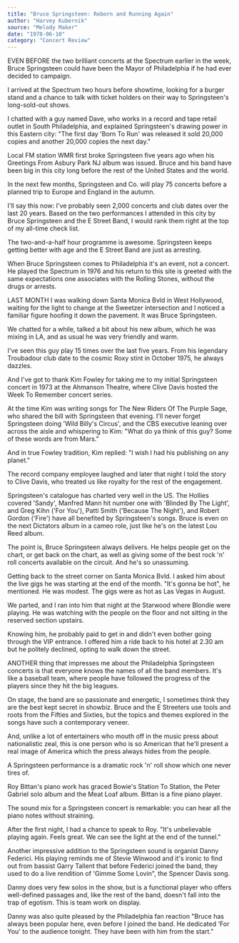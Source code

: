 ```yaml
---
title: "Bruce Springsteen: Reborn and Running Again"
author: "Harvey Kubernik"
source: "Melody Maker"
date: "1978-06-10"
category: "Concert Review"
---
```


EVEN BEFORE the two brilliant concerts at the Spectrum earlier in the week, Bruce Springsteen could have been the Mayor of Philadelphia if he had ever decided to campaign.

I arrived at the Spectrum two hours before showtime, looking for a burger stand and a chance to talk with ticket holders on their way to Springsteen's long-sold-out shows.

I chatted with a guy named Dave, who works in a record and tape retail outlet in South Philadelphia, and explained Springsteen's drawing power in this Eastern city: "The first day 'Born To Run' was released it sold 20,000 copies and another 20,000 copies the next day."

Local FM station WMR first broke Springsteen five years ago when his Greetings From Asbury Park NJ album was issued. Bruce and his band have been big in this city long before the rest of the United States and the world.

In the next few months, Springsteen and Co. will play 75 concerts before a planned trip to Europe and England in the autumn.

I'll say this now: I've probably seen 2,000 concerts and club dates over the last 20 years. Based on the two performances I attended in this city by Bruce Springsteen and the E Street Band, I would rank them right at the top of my all-time check list.

The two-and-a-half hour programme is awesome. Springsteen keeps getting better with age and the E Street Band are just as arresting.

When Bruce Springsteen comes to Philadelphia it's an event, not a concert. He played the Spectrum in 1976 and his return to this site is greeted with the same expectations one associates with the Rolling Stones, without the drugs or arrests.

LAST MONTH I was walking down Santa Monica Bvld in West Hollywood, waiting for the light to change at the Sweetzer intersection and I noticed a familiar figure hoofing it down the pavement. It was Bruce Springsteen.

We chatted for a while, talked a bit about his new album, which he was mixing in LA, and as usual he was very friendly and warm.

I've seen this guy play 15 times over the last five years. From his legendary Troubadour club date to the cosmic Roxy stint in October 1975, he always dazzles.

And I've got to thank Kim Fowley for taking me to my initial Springsteen concert in 1973 at the Ahmanson Theatre, where Clive Davis hosted the Week To Remember concert series.

At the time Kim was writing songs for The New Riders Of The Purple Sage, who shared the bill with Springsteen that evening. I'll never forget Springsteen doing 'Wild Billy's Circus', and the CBS executive leaning over across the aisle and whispering to Kim: "What do ya think of this guy? Some of these words are from Mars."

And in true Fowley tradition, Kim replied: "I wish I had his publishing on any planet."

The record company employee laughed and later that night I told the story to Clive Davis, who treated us like royalty for the rest of the engagement.

Springsteen's catalogue has charted very well in the US. The Hollies covered 'Sandy', Manfred Mann hit number one with 'Blinded By The Light', and Greg Kihn ('For You'), Patti Smith ('Because The Night'), and Robert Gordon ('Fire') have all benefited by Springsteen's songs. Bruce is even on the next Dictators album in a cameo role, just like he's on the latest Lou Reed album.

The point is, Bruce Springsteen always delivers. He helps people get on the chart, or get back on the chart, as well as giving some of the best rock 'n' roll concerts available on the circuit. And he's so unassuming.

Getting back to the street corner on Santa Monica Bvld. I asked him about the live gigs he was starting at the end of the month. "It's gonna be hot", he mentioned. He was modest. The gigs were as hot as Las Vegas in August.

We parted, and I ran into him that night at the Starwood where Blondie were playing. He was watching with the people on the floor and not sitting in the reserved section upstairs.

Knowing him, he probably paid to get in and didn't even bother going through the VIP entrance. I offered him a ride back to his hotel at 2.30 am but he politely declined, opting to walk down the street.

ANOTHER thing that impresses me about the Philadelphia Springsteen concerts is that everyone knows the names of all the band members. It's like a baseball team, where people have followed the progress of the players since they hit the big leagues.

On stage, the band are so passionate and energetic, I sometimes think they are the best kept secret in showbiz. Bruce and the E Streeters use tools and roots from the Fifties and Sixties, but the topics and themes explored in the songs have such a contemporary veneer.

And, unlike a lot of entertainers who mouth off in the music press about nationalistic zeal, this is one person who is so American that he'll present a real image of America which the press always hides from the people.

A Springsteen performance is a dramatic rock 'n' roll show which one never tires of.

Roy Bittan's piano work has graced Bowie's Station To Station, the Peter Gabriel solo album and the Meat Loaf album. Bittan is a fine piano player.

The sound mix for a Springsteen concert is remarkable: you can hear all the piano notes without straining.

After the first night, I had a chance to speak to Roy. "It's unbelievable playing again. Feels great. We can see the light at the end of the tunnel."

Another impressive addition to the Springsteen sound is organist Danny Federici. His playing reminds me of Stevie Winwood and it's ironic to find out from bassist Garry Tallent that before Federici joined the band, they used to do a live rendition of 'Gimme Some Lovin", the Spencer Davis song.

Danny does very few solos in the show, but is a functional player who offers well-defined passages and, like the rest of the band, doesn't fall into the trap of egotism. This is team work on display.

Danny was also quite pleased by the Philadelphia fan reaction "Bruce has always been popular here, even before I joined the band. He dedicated 'For You' to the audience tonight. They have been with him from the start."
